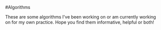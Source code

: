 #Algorithms

These are some algorithms I've been working on or am currently working on for my own practice. Hope you find them informative, helpful or both!